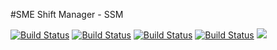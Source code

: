 #SME Shift Manager - SSM

[![Build Status](http://ilyas.co.il:8080/buildStatus/icon?job=sme)](http://ilyas.co.il:8080/job/sme/)
[![Build Status](http://ilyas.co.il:8080/buildStatus/icon?job=sme)](http://ilyas.co.il:8080/job/sme)
[![Build Status](http://ilyas.co.il:8080/job/sme/badge/icon)](http://ilyas.co.il:8080/job/sme)
[![Build Status](http://ilyas.co.il:8080/buildStatus/icon?job=sme)](http://ilyas.co.il:8080/job/sme/)
<a href='http://ilyas.co.il:8080/job/sme/'><img src='http://ilyas.co.il:8080/buildStatus/icon?job=sme'></a>
